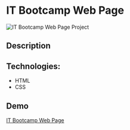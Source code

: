 # IT Bootcamp Web Page

![IT Bootcamp Web Page Project]()

## Description
 
## Technologies:
- HTML
- CSS

## Demo

[IT Bootcamp Web Page]()
